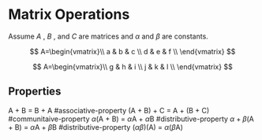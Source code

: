# Matrix Operations

Assume *A* , *B* , and *C* are matrices and $\alpha$ and $\beta$ are constants.

$$
A=\begin{vmatrix}\\
a & b & c \\
d & e & f  \\
\end{vmatrix}
$$

$$
A=\begin{vmatrix}\\
g & h & i \\
j & k & l  \\
\end{vmatrix}
$$

## Properties

A + B = B + A #associative-property
(A + B) + C = A + (B + C) #communitaive-property
$\alpha$(A + B) = $\alpha$A + $\alpha$B #distributive-property
$\alpha + \beta$(A + B) = $\alpha$A + $\beta$B #distributive-property 
($\alpha\beta$)(A) = $\alpha$($\beta$A)

